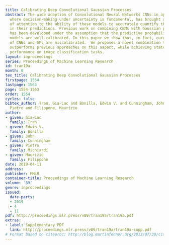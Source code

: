 ```yaml
---
title: Calibrating Deep Convolutional Gaussian Processes
abstract: The wide adoption of Convolutional Neural Networks CNNs in applications
  where decision-making under uncertainty is fundamental, has brought a great deal
  of attention to the ability of these models to accurately quantify the uncertainty
  in their predictions. Previous work on combining CNNs with Gaussian processes GPs
  has been developed under the assumption that the predictive probabilities of these
  models are well-calibrated. In this paper we show that, in fact, current combinations
  of CNNs and GPs are miscalibrated.  We proposes a novel combination that considerably
  outperforms previous approaches on this aspect, while achieving state-of-the-art
  performance on image classification tasks.
layout: inproceedings
series: Proceedings of Machine Learning Research
id: tran19a
month: 0
tex_title: Calibrating Deep Convolutional Gaussian Processes
firstpage: 1554
lastpage: 1563
page: 1554-1563
order: 1554
cycles: false
bibtex_author: Tran, Gia-Lac and Bonilla, Edwin V. and Cunningham, John and Michiardi,
  Pietro and Filippone, Maurizio
author:
- given: Gia-Lac
  family: Tran
- given: Edwin V.
  family: Bonilla
- given: John
  family: Cunningham
- given: Pietro
  family: Michiardi
- given: Maurizio
  family: Filippone
date: 2019-04-11
address: 
publisher: PMLR
container-title: Proceedings of Machine Learning Research
volume: '89'
genre: inproceedings
issued:
  date-parts:
  - 2019
  - 4
  - 11
pdf: http://proceedings.mlr.press/v89/tran19a/tran19a.pdf
extras:
- label: Supplementary PDF
  link: http://proceedings.mlr.press/v89/tran19a/tran19a-supp.pdf
# Format based on citeproc: http://blog.martinfenner.org/2013/07/30/citeproc-yaml-for-bibliographies/
---
```

